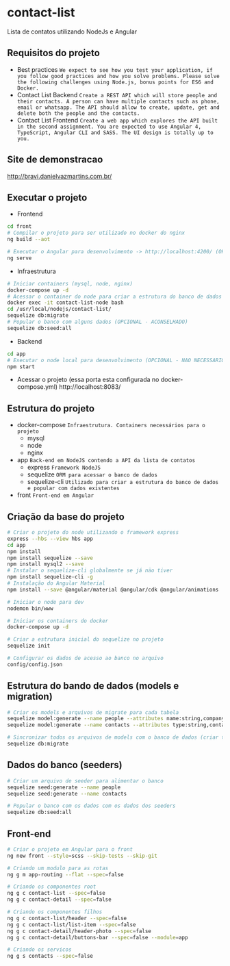 # contact-list
Lista de contatos utilizando NodeJs e Angular

## Requisitos do projeto
- Best practices
`We expect to see how you test your application, if you follow good practices and how you solve problems. Please solve the following challenges using Node.js, bonus points for ES6 and Docker.`
- Contact List Backend
`Create a REST API which will store people and their contacts. A person can have multiple contacts such as phone, email or whatsapp. The API should allow to create, update, get and delete both the people and the contacts.`
- Contact List Frontend
`Create a web app which explores the API built in the second assignment. You are expected to use Angular 4, TypeScript, Angular CLI and SASS. The UI design is totally up to you.`

## Site de demonstracao
http://bravi.danielvazmartins.com.br/

## Executar o projeto
- Frontend
```bash
cd front
# Compilar o projeto para ser utilizado no docker do nginx 
ng build --aot

# Executar o Angular para desenvolvimento -> http://localhost:4200/ (OPCIONAL - NAO NECESSARIO)
ng serve
```
- Infraestrutura
```bash
# Iniciar containers (mysql, node, nginx)
docker-compose up -d
# Acessar o container do node para criar a estrutura do banco de dados
docker exec -it contact-list-node bash
cd /usr/local/nodejs/contact-list/
sequelize db:migrate
# Popular o banco com alguns dados (OPCIONAL - ACONSELHADO)
sequelize db:seed:all
```
- Backend
```bash
cd app
# Executar o node local para desenvolvimento (OPCIONAL - NAO NECESSARIO)
npm start
```
- Acessar o projeto (essa porta esta configurada no docker-compose.yml)
http://localhost:8083/

## Estrutura do projeto
- docker-compose `Infraestrutura. Containers necessários para o projeto`
    - mysql
    - node
    - nginx
- app `Back-end em NodeJS contendo a API da lista de contatos`
    - express `Framework NodeJS`
    - sequelize `ORM para acessar o banco de dados`
    - sequelize-cli `Utilizado para criar a estrutura do banco de dados e popular com dados existentes`
- front `Front-end em Angular`

## Criação da base do projeto
```bash
# Criar o projeto do node utilizando o framework express
express --hbs --view hbs app
cd app
npm install
npm install sequelize --save
npm install mysql2 --save
# Instalar o sequelize-cli globalmente se já näo tiver
npm install sequelize-cli -g
# Instalação do Angular Material
npm install --save @angular/material @angular/cdk @angular/animations

# Iniciar o node para dev
nodemon bin/www

# Iniciar os containers do docker
docker-compose up -d

# Criar a estrutura inicial do sequelize no projeto
sequelize init 

# Configurar os dados de acesso ao banco no arquivo
config/config.json
```

## Estrutura do bando de dados (models e migration)
```bash
# Criar os models e arquivos de migrate para cada tabela
sequelize model:generate --name people --attributes name:string,company:string,relationship:string
sequelize model:generate --name contacts --attributes type:string,contact:string

# Sincronizar todos os arquivos de models com o banco de dados (criar tabelas no banco)
sequelize db:migrate
```

## Dados do banco (seeders)
```bash
# Criar um arquivo de seeder para alimentar o banco
sequelize seed:generate --name people
sequelize seed:generate --name contacts

# Popular o banco com os dados com os dados dos seeders
sequelize db:seed:all
```

## Front-end
```bash
# Criar o projeto em Angular para o front
ng new front --style=scss --skip-tests --skip-git

# Criando um modulo para as rotas
ng g m app-routing --flat --spec=false

# Criando os componentes root
ng g c contact-list --spec=false
ng g c contact-detail --spec=false

# Criando os componentes filhos
ng g c contact-list/header --spec=false
ng g c contact-list/list-item --spec=false
ng g c contact-detail/header-photo --spec=false
ng g c contact-detail/buttons-bar --spec=false --module=app

# Criando os servicos
ng g s contacts --spec=false
```